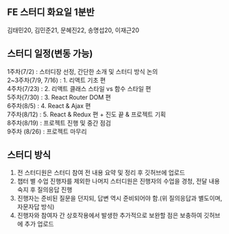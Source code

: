 ## FE 스터디 화요일 1분반
김태민20, 김민준21, 문혜진22, 송명섭20, 이재근20

## 스터디 일정(변동 가능)
1주차(7/2) : 스터디장 선정, 간단한 소개 및 스터디 방식 논의 <br>
2~3주차(7/9, 7/16) : 1. 리액트 기초 편 <br>
4주차(7/23) : 2. 리액트 클래스 스타일 vs 함수 스타일 편 <br>
5주차(7/30) : 3. React Router DOM 편 <br>
6주차(8/5) : 4. React & Ajax 편 <br>
7주차(8/12) : 5. React & Redux 편 + 진도 끝 & 프로젝트 기획 <br>
8주차(8/19) : 프로젝트 진행 및 중간 점검 <br>
9주차 (8/26) : 프로젝트 마무리<br>

## 스터디 방식
1. 전 스터디원은 스터디 참여 전 내용 요약 및 정리 후 깃허브에 업로드
2. 챕터 별 수업 진행자를 제외한 나머지 스터디원은 진행자의 수업을 경청, 전달 내용 숙지 후 질의응답 진행
3. 진행자는 준비된 질문을 던지되, 답변 역시 준비되어야 함.(위 질의응답과 별도이며, 자문자답 방식)
4. 진행자와 참여자 간 상호작용에서 발생한 추가적으로 보완할 점은 보충하여 깃허브에 추가 업로드
